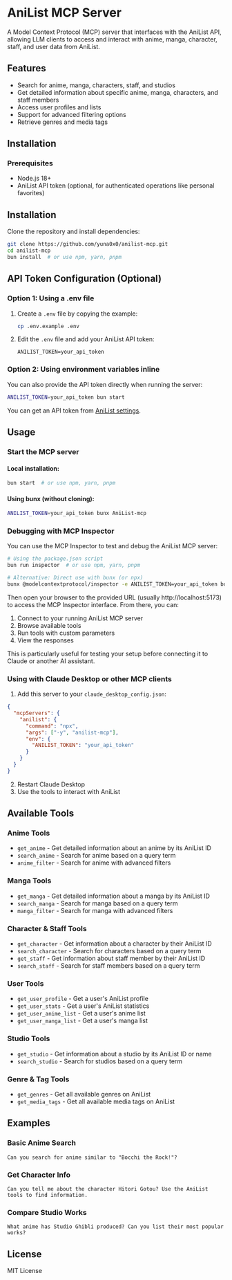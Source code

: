 # AniList MCP Server

A Model Context Protocol (MCP) server that interfaces with the AniList API, allowing LLM clients to access and interact with anime, manga, character, staff, and user data from AniList.

## Features

- Search for anime, manga, characters, staff, and studios
- Get detailed information about specific anime, manga, characters, and staff members
- Access user profiles and lists
- Support for advanced filtering options
- Retrieve genres and media tags

## Installation

### Prerequisites

- Node.js 18+
- AniList API token (optional, for authenticated operations like personal favorites)

## Installation

Clone the repository and install dependencies:

```bash
git clone https://github.com/yuna0x0/anilist-mcp.git
cd anilist-mcp
bun install  # or use npm, yarn, pnpm
```

## API Token Configuration (Optional)

### Option 1: Using a .env file

1. Create a `.env` file by copying the example:
   ```bash
   cp .env.example .env
   ```

2. Edit the `.env` file and add your AniList API token:
   ```
   ANILIST_TOKEN=your_api_token
   ```

### Option 2: Using environment variables inline

You can also provide the API token directly when running the server:

```bash
ANILIST_TOKEN=your_api_token bun start
```

You can get an API token from [AniList settings](https://anilist.co/settings/developer).

## Usage

### Start the MCP server

#### Local installation:

```bash
bun start  # or use npm, yarn, pnpm
```

#### Using bunx (without cloning):

```bash
ANILIST_TOKEN=your_api_token bunx AniList-mcp
```

### Debugging with MCP Inspector

You can use the MCP Inspector to test and debug the AniList MCP server:

```bash
# Using the package.json script
bun run inspector  # or use npm, yarn, pnpm

# Alternative: Direct use with bunx (or npx)
bunx @modelcontextprotocol/inspector -e ANILIST_TOKEN=your_api_token bunx anilist-mcp
```

Then open your browser to the provided URL (usually http://localhost:5173) to access the MCP Inspector interface. From there, you can:

1. Connect to your running AniList MCP server
2. Browse available tools
3. Run tools with custom parameters
4. View the responses

This is particularly useful for testing your setup before connecting it to Claude or another AI assistant.

### Using with Claude Desktop or other MCP clients

1. Add this server to your `claude_desktop_config.json`:

```json
{
  "mcpServers": {
    "anilist": {
      "command": "npx",
      "args": ["-y", "anilist-mcp"],
      "env": {
        "ANILIST_TOKEN": "your_api_token"
      }
    }
  }
}
```

2. Restart Claude Desktop
3. Use the tools to interact with AniList

## Available Tools

### Anime Tools
- `get_anime` - Get detailed information about an anime by its AniList ID
- `search_anime` - Search for anime based on a query term
- `anime_filter` - Search for anime with advanced filters

### Manga Tools
- `get_manga` - Get detailed information about a manga by its AniList ID
- `search_manga` - Search for manga based on a query term
- `manga_filter` - Search for manga with advanced filters

### Character & Staff Tools
- `get_character` - Get information about a character by their AniList ID
- `search_character` - Search for characters based on a query term
- `get_staff` - Get information about staff member by their AniList ID
- `search_staff` - Search for staff members based on a query term

### User Tools
- `get_user_profile` - Get a user's AniList profile
- `get_user_stats` - Get a user's AniList statistics
- `get_user_anime_list` - Get a user's anime list
- `get_user_manga_list` - Get a user's manga list

### Studio Tools
- `get_studio` - Get information about a studio by its AniList ID or name
- `search_studio` - Search for studios based on a query term

### Genre & Tag Tools
- `get_genres` - Get all available genres on AniList
- `get_media_tags` - Get all available media tags on AniList

## Examples

### Basic Anime Search

```
Can you search for anime similar to "Bocchi the Rock!"?
```

### Get Character Info

```
Can you tell me about the character Hitori Gotou? Use the AniList tools to find information.
```

### Compare Studio Works

```
What anime has Studio Ghibli produced? Can you list their most popular works?
```

## License

MIT License
